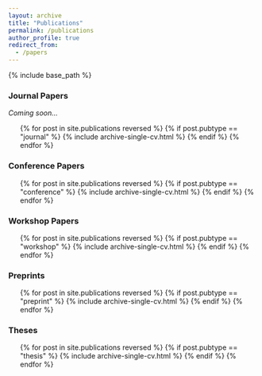 ```yaml
---
layout: archive
title: "Publications"
permalink: /publications
author_profile: true
redirect_from:
  - /papers
---
```


{% include base_path %}

### Journal Papers

*Coming soon...*

  <ul style="list-style: none;">
  {% for post in site.publications reversed %}
    {% if post.pubtype == "journal" %}
       {% include archive-single-cv.html %}
    {% endif %}
  {% endfor %}</ul>

### Conference Papers

  <ul style="list-style: none;">
  {% for post in site.publications reversed %}
    {% if post.pubtype == "conference" %}
       {% include archive-single-cv.html %}
    {% endif %}
  {% endfor %}</ul>

### Workshop Papers

  <ul style="list-style: none;">
  {% for post in site.publications reversed %}
    {% if post.pubtype == "workshop" %}
       {% include archive-single-cv.html %}
    {% endif %}
  {% endfor %}</ul>

### Preprints

  <ul style="list-style: none;">
  {% for post in site.publications reversed %}
    {% if post.pubtype == "preprint" %}
       {% include archive-single-cv.html %}
    {% endif %}
  {% endfor %}</ul>

### Theses

  <ul style="list-style: none;">
  {% for post in site.publications reversed %}
    {% if post.pubtype == "thesis" %}
       {% include archive-single-cv.html %}
    {% endif %}
  {% endfor %}</ul>

